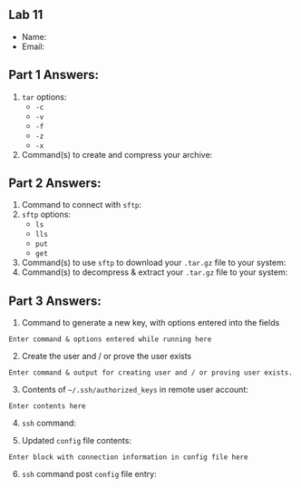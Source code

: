 ## Lab 11

- Name:
- Email:

## Part 1 Answers:

1. `tar` options:
   - `-c`
   - `-v`
   - `-f`
   - `-z`
   - `-x`
2. Command(s) to create and compress your archive:

## Part 2 Answers:

1. Command to connect with `sftp`:
2. `sftp` options:
   - `ls`
   - `lls`
   - `put`
   - `get`
3. Command(s) to use `sftp` to download your `.tar.gz` file to your system:
4. Command(s) to decompress & extract your `.tar.gz` file to your system:

## Part 3 Answers:

1. Command to generate a new key, with options entered into the fields 
```
Enter command & options entered while running here
```

2. Create the user and / or prove the user exists
```
Enter command & output for creating user and / or proving user exists.
```

3. Contents of `~/.ssh/authorized_keys` in remote user account:
```
Enter contents here
```

4. `ssh` command:

5. Updated `config` file contents:
```
Enter block with connection information in config file here
```

6. `ssh` command post `config` file entry: